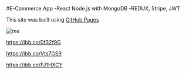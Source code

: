 #E-Commerce App 
-React Node.js with MongoDB
-REDUX, Stripe, JWT

This site was built using [GitHub Pages](https://pages.github.com/)

![me](https://ibb.co/qC9NWxC)

https://ibb.co/0f32f9G

https://ibb.co/Vts7GS9

https://ibb.co/FJ1HXCY
